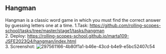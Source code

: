 ## Hangman 
Hangman is a classic word game in which you must find the correct answer by guessing letters one at a time.
1.Task: https://github.com/rolling-scopes-school/tasks/tree/master/stage1/tasks/hangman    
2. Deploy: https://rolling-scopes-school.github.io/marta109-JSFE2023Q4/hangman/index.html    
3. Screenshot:
![297561166-4b80f1a1-b46e-43cd-b4e9-e5bc52407c54](https://github.com/user-attachments/assets/4479e93e-6f74-4322-932a-83fcee9068a5)
